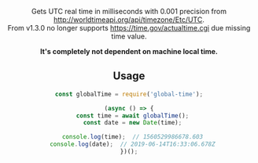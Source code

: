 <header>

Gets UTC real time in milliseconds with 0.001 precision from http://worldtimeapi.org/api/timezone/Etc/UTC. \
From v1.3.0 no longer supports https://time.gov/actualtime.cgi due missing time value.

**It's completely not dependent on machine local time.**

<installation>

## Usage
``` js
const globalTime = require('global-time');

(async () => {
  const time = await globalTime();
  const date = new Date(time);

  console.log(time);  // 1560529986678.603
  console.log(date);  // 2019-06-14T16:33:06.678Z
})();
```

<footer>
